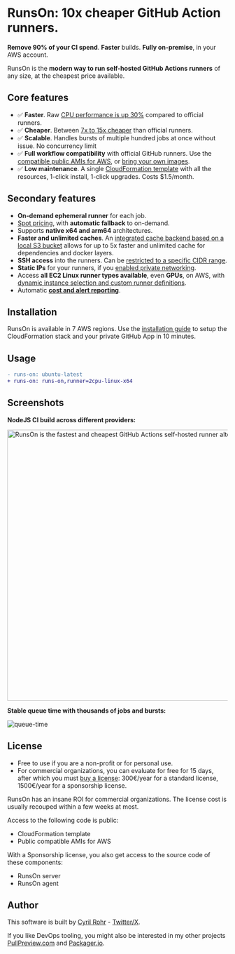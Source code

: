 # RunsOn: 10x cheaper GitHub Action runners.

**Remove 90% of your CI spend**. **Faster** builds. **Fully on-premise**, in your AWS account.

RunsOn is the **modern way to run self-hosted GitHub Actions runners** of any size, at the cheapest price available.

## Core features

- ✅ **Faster**. Raw [CPU performance is up 30%](https://runs-on.com/benchmarks/github-actions-runners/) compared to official runners.
- ✅ **Cheaper**. Between [7x to 15x cheaper](https://runs-on.com/calculator/) than official runners.
- ✅ **Scalable**. Handles bursts of multiple hundred jobs at once without issue. No concurrency limit
- ✅ **Full workflow compatibility** with official GitHub runners. Use the [compatible public AMIs for AWS](https://github.com/runs-on/runner-images-for-aws), or [bring your own images](https://runs-on.com/features/byoi/).
- ✅ **Low maintenance**. A single [CloudFormation template](./cloudformation/template.yaml) with all the resources, 1-click install, 1-click upgrades. Costs $1.5/month.

## Secondary features

- **On-demand ephemeral runner** for each job.
- [Spot pricing](https://runs-on.com/features/spot-instances/), with **automatic fallback** to on-demand.
- Supports **native x64 and arm64** architectures.
- **Faster and unlimited caches**. An [integrated cache backend based on a local S3 bucket](https://runs-on.com/features/s3-cache-for-github-actions/) allows for up to 5x faster and unlimited cache for dependencies and docker layers.
- **SSH access** into the runners. Can be [restricted to a specific CIDR range](https://runs-on.com/features/ssh/).
- **Static IPs** for your runners, if you [enabled private networking](https://runs-on.com/features/static-ips/).
- Access **all EC2 Linux runner types available**, even **GPUs**, on AWS, with [dynamic instance selection and custom runner definitions](https://runs-on.com/features/custom-runners/).
- Automatic [**cost and alert reporting**](https://runs-on.com/features/cost-and-alert-report/).

## Installation

RunsOn is available in 7 AWS regions. Use the [installation guide](https://runs-on.com/guides/install/) to setup the CloudFormation stack and your private GitHub App in 10 minutes.

## Usage

```diff
- runs-on: ubuntu-latest
+ runs-on: runs-on,runner=2cpu-linux-x64
```

## Screenshots

**NodeJS CI build across different providers:**

<img width="618" alt="RunsOn is the fastest and cheapest GitHub Actions self-hosted runner alternative" src="https://github.com/runs-on/runs-on/assets/6114/70ff5114-c843-4834-a872-1255ed10624e">

**Stable queue time with thousands of jobs and bursts:**

![queue-time](https://github.com/runs-on/runs-on/assets/6114/0a0a5a0c-5bc2-49e5-bc31-49c62a265490)

## License

- Free to use if you are a non-profit or for personal use.
- For commercial organizations, you can evaluate for free for 15 days, after which you must [buy a license](https://runs-on.com/pricing/): 300€/year for a standard license, 1500€/year for a sponsorship license.

RunsOn has an insane ROI for commercial organizations. The license cost is usually recouped within a few weeks at most.

Access to the following code is public:

- CloudFormation template
- Public compatible AMIs for AWS

With a Sponsorship license, you also get access to the source code of these components:

- RunsOn server
- RunsOn agent

## Author

This software is built by [Cyril Rohr](https://cyrilrohr.com) - [Twitter/X](https://twitter.com/crohr).

If you like DevOps tooling, you might also be interested in my other projects [PullPreview.com](https://pullpreview.com) and [Packager.io](https://packager.io).
